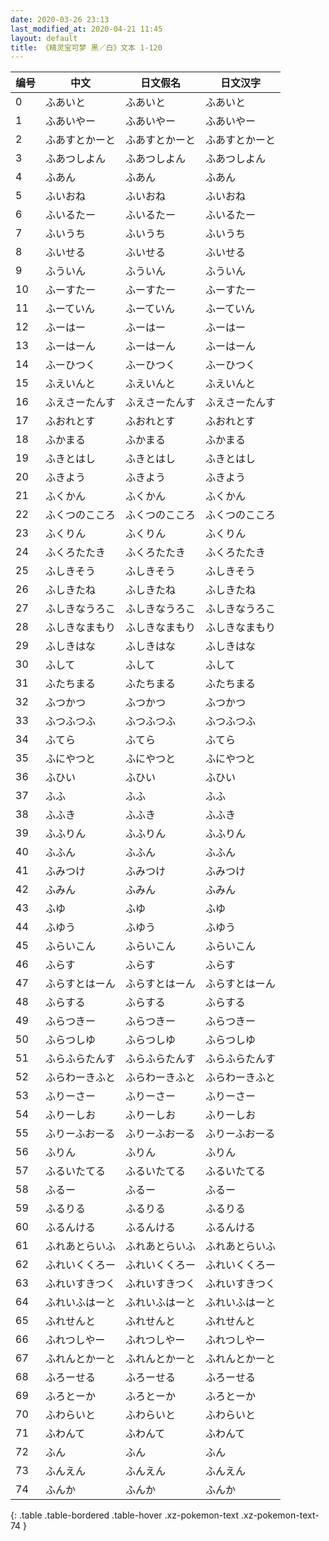 ```yaml
---
date: 2020-03-26 23:13
last_modified_at: 2020-04-21 11:45
layout: default
title: 《精灵宝可梦 黑／白》文本 1-120
---
```

| 编号 | 中文 | 日文假名 | 日文汉字 |
| ---- | ---- | ---- | --- |
| 0 | ふあいと | ふあいと | ふあいと |
| 1 | ふあいやー | ふあいやー | ふあいやー |
| 2 | ふあすとかーと | ふあすとかーと | ふあすとかーと |
| 3 | ふあつしよん | ふあつしよん | ふあつしよん |
| 4 | ふあん | ふあん | ふあん |
| 5 | ふいおね | ふいおね | ふいおね |
| 6 | ふいるたー | ふいるたー | ふいるたー |
| 7 | ふいうち | ふいうち | ふいうち |
| 8 | ふいせる | ふいせる | ふいせる |
| 9 | ふういん | ふういん | ふういん |
| 10 | ふーすたー | ふーすたー | ふーすたー |
| 11 | ふーていん | ふーていん | ふーていん |
| 12 | ふーはー | ふーはー | ふーはー |
| 13 | ふーはーん | ふーはーん | ふーはーん |
| 14 | ふーひつく | ふーひつく | ふーひつく |
| 15 | ふえいんと | ふえいんと | ふえいんと |
| 16 | ふえさーたんす | ふえさーたんす | ふえさーたんす |
| 17 | ふおれとす | ふおれとす | ふおれとす |
| 18 | ふかまる | ふかまる | ふかまる |
| 19 | ふきとはし | ふきとはし | ふきとはし |
| 20 | ふきよう | ふきよう | ふきよう |
| 21 | ふくかん | ふくかん | ふくかん |
| 22 | ふくつのこころ | ふくつのこころ | ふくつのこころ |
| 23 | ふくりん | ふくりん | ふくりん |
| 24 | ふくろたたき | ふくろたたき | ふくろたたき |
| 25 | ふしきそう | ふしきそう | ふしきそう |
| 26 | ふしきたね | ふしきたね | ふしきたね |
| 27 | ふしきなうろこ | ふしきなうろこ | ふしきなうろこ |
| 28 | ふしきなまもり | ふしきなまもり | ふしきなまもり |
| 29 | ふしきはな | ふしきはな | ふしきはな |
| 30 | ふして | ふして | ふして |
| 31 | ふたちまる | ふたちまる | ふたちまる |
| 32 | ふつかつ | ふつかつ | ふつかつ |
| 33 | ふつふつふ | ふつふつふ | ふつふつふ |
| 34 | ふてら | ふてら | ふてら |
| 35 | ふにやつと | ふにやつと | ふにやつと |
| 36 | ふひい | ふひい | ふひい |
| 37 | ふふ | ふふ | ふふ |
| 38 | ふふき | ふふき | ふふき |
| 39 | ふふりん | ふふりん | ふふりん |
| 40 | ふふん | ふふん | ふふん |
| 41 | ふみつけ | ふみつけ | ふみつけ |
| 42 | ふみん | ふみん | ふみん |
| 43 | ふゆ | ふゆ | ふゆ |
| 44 | ふゆう | ふゆう | ふゆう |
| 45 | ふらいこん | ふらいこん | ふらいこん |
| 46 | ふらす | ふらす | ふらす |
| 47 | ふらすとはーん | ふらすとはーん | ふらすとはーん |
| 48 | ふらする | ふらする | ふらする |
| 49 | ふらつきー | ふらつきー | ふらつきー |
| 50 | ふらつしゆ | ふらつしゆ | ふらつしゆ |
| 51 | ふらふらたんす | ふらふらたんす | ふらふらたんす |
| 52 | ふらわーきふと | ふらわーきふと | ふらわーきふと |
| 53 | ふりーさー | ふりーさー | ふりーさー |
| 54 | ふりーしお | ふりーしお | ふりーしお |
| 55 | ふりーふおーる | ふりーふおーる | ふりーふおーる |
| 56 | ふりん | ふりん | ふりん |
| 57 | ふるいたてる | ふるいたてる | ふるいたてる |
| 58 | ふるー | ふるー | ふるー |
| 59 | ふるりる | ふるりる | ふるりる |
| 60 | ふるんける | ふるんける | ふるんける |
| 61 | ふれあとらいふ | ふれあとらいふ | ふれあとらいふ |
| 62 | ふれいくくろー | ふれいくくろー | ふれいくくろー |
| 63 | ふれいすきつく | ふれいすきつく | ふれいすきつく |
| 64 | ふれいふはーと | ふれいふはーと | ふれいふはーと |
| 65 | ふれせんと | ふれせんと | ふれせんと |
| 66 | ふれつしやー | ふれつしやー | ふれつしやー |
| 67 | ふれんとかーと | ふれんとかーと | ふれんとかーと |
| 68 | ふろーせる | ふろーせる | ふろーせる |
| 69 | ふろとーか | ふろとーか | ふろとーか |
| 70 | ふわらいと | ふわらいと | ふわらいと |
| 71 | ふわんて | ふわんて | ふわんて |
| 72 | ふん | ふん | ふん |
| 73 | ふんえん | ふんえん | ふんえん |
| 74 | ふんか | ふんか | ふんか |
{: .table .table-bordered .table-hover .xz-pokemon-text .xz-pokemon-text-74 }